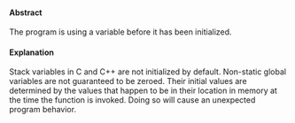 #### Abstract
The program is using a variable before it has been initialized.

#### Explanation
Stack variables in C and C++ are not initialized by default. Non-static global variables are not guaranteed to be zeroed. Their initial values are determined by the values that happen to be in their location in memory at the time the function is invoked. Doing so will cause an unexpected program behavior.
